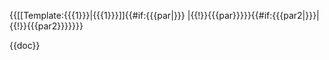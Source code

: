<span title="{{{2}}}">&#123;&#123;[[Template:{{{1}}}|<span title="{{{2}}}">{{{1}}}</span>]]{{#if:{{{par|}}} |{{!}}{{{par}}}}}{{#if:{{{par2|}}}|{{!}}{{{par2}}}}}&#125;&#125;</span><noinclude>

{{doc}}
</noinclude>